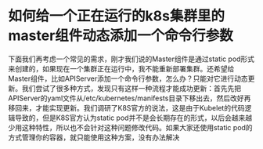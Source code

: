 # 如何给一个正在运行的k8s集群里的master组件动态添加一个命令行参数

下面我们再考虑一个常见的需求，刚才我们说的Master组件是通过static  pod形式来创建的，如果现在一个集群正在运行中，我不能重新部署集群。还希望给Master组件，比如APIServer添加一个命令行参数，怎么办？只能对它进行动态更新。我们尝试了很多种方式，发现只有这样一种流程才能成功更新：首先先把APIServer的yaml文件从/etc/kubernetes/manifests目录下移出去，然后改好再移回来，才能实现更新。我们调研了K8S官方的说法，这是由于Kubelet的代码逻辑导致的，但是K8S官方认为static pod并不是会长期存在的形式，以后会越来越少用这种特性，所以也不会针对这种问题修改代码。如果大家还使用static pod的方式管理你的容器，就只能使用这种方案，没有办法解决